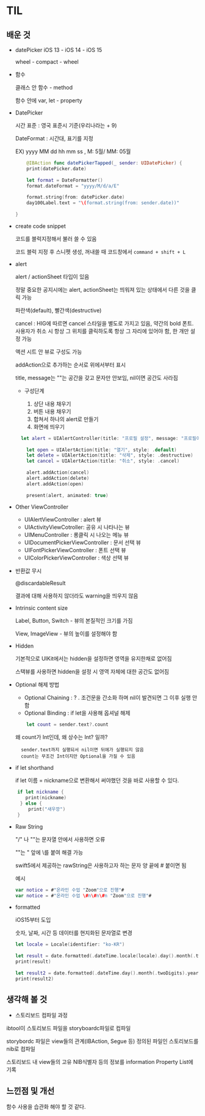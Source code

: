 # TIL

## 배운 것

* datePicker
    iOS 13 - iOS 14 - iOS 15

    wheel - compact - wheel

* 함수
  
    클래스 안 함수 - method

    함수 안에 var, let - property

* DatePicker

    시간 표준 : 영국 표준시 기준(우리나라는 + 9)
    
    DateFormat : 시간대, 표기를 지정

    EX) yyyy MM dd hh mm ss , M: 5월/ MM: 05월

    ```swift
        @IBAction func datePickerTapped(_ sender: UIDatePicker) {
        print(datePicker.date)
        
        let format = DateFormatter()
        format.dateFormat = "yyyy/M/d/a/E"
        
        format.string(from: datePicker.date)
        day100Label.text = "\(format.string(from: sender.date))"
        
    }
    ```

* create code snippet
    
    코드를 블럭지정해서 불러 쓸 수 있음

    코드 블럭 지정 후 스니펫 생성, 꺼내쓸 때 코드창에서 `command + shift + L`

* alert

    alert / actionSheet 타입이 있음

    정말 중요한 공지시에는 alert, actionSheet는 띄워져 있는 상태에서 다른 것을 클릭 가능

    파란색(default), 빨간색(destructive)

    cancel : HIG에 따르면 cancel 스타일을 별도로 가지고 있음, 약간의 bold 폰트. 사용자가 취소 시 항상 그 위치를 클릭하도록 항상 그 자리에 있어야 함, 한 개만 설정 가능

    액션 시트 안 뷰로 구성도 가능

    addAction으로 추가하는 순서로 위에서부터 표시

    title, message는 ""는 공간을 갖고 문자만 안보임, nil이면 공간도 사라짐

    * 구성단계
      
      1. 상단 내용 채우기
      2. 버튼 내용 채우기
      3. 합쳐서 하나의 alert로 만들기
      4. 화면에 띄우기

    ```swift
      let alert = UIAlertController(title: "프로필 설정", message: "프로필이 설정되었습니다.", preferredStyle: .actionSheet)
        
        let open = UIAlertAction(title: "열기", style: .default)
        let delete = UIAlertAction(title: "삭제", style: .destructive)
        let cancel = UIAlertAction(title: "취소", style: .cancel)
        
        alert.addAction(cancel)
        alert.addAction(delete)
        alert.addAction(open)
        
        present(alert, animated: true)
    ```

* Other ViewController

    - UIAlertViewController : alert 뷰
    - UIActivityViewCotroller: 공유 시 나타나는 뷰
    - UIMenuController : 롱클릭 시 나오는 메뉴 뷰
    - UIDocumentPickerViewController : 문서 선택 뷰
    - UIFontPickerViewController : 폰트 선택 뷰
    - UIColorPickerViewController : 색상 선택 뷰

* 반환값 무시 
  
    @discardableResult

    결과에 대해 사용하지 않더라도 warning을 띄우지 않음

* Intrinsic content size

    Label, Button, Switch - 뷰의 본질적인 크기를 가짐

    View, ImageView - 뷰의 높이를 설정해야 함
  
 * Hidden

    기본적으로 UIKit에서는 hidden을 설정하면 영역을 유지한채로 없어짐

    스택뷰를 사용하면 hidden을 설정 시 영역 자체에 대한 공간도 없어짐

* Optional 해제 방법
  
    * Optional Chaining : ? . 조건문을 간소화 하며 nil이 발견되면 그 이후 실행 안함
    * Optional Binding : if let을 사용해 옵셔널 해제

    ```swift
        let count = sender.text?.count
    ```

    왜 count가 Int인데, 왜 상수는 Int? 일까?
    
        sender.text까지 실행되서 nil이면 뒤에가 실행되지 않음
        count는 무조건 Int이지만 Optional을 가질 수 있음

* if let shorthand

    if let 이름 = nickname으로 변환해서 써야했던 것을 바로 사용할 수 있다.

```swift
    if let nickname {
       print(nickname)
     } else {
        print("새우깡")
    }
```

* Raw String

    "/" 나 ""는 문자열 안에서 사용하면 오류 

    ""는 " 앞에 \를 붙여 해결 가능
    
    swift5에서 제공하는 rawString은 사용하고자 하는 문자 양 끝에 # 붙이면 됨 

    예시

    ```swift
    var notice = #"온라인 수업 "Zoom"으로 진행"#
    var notice = #"온라인 수업 \#n\#n\#n "Zoom"으로 진행"#
    ```

* formatted
    
    iOS15부터 도입
    
    숫자, 날짜, 시간 등 데이터를 현지화된 문자열로 변경

    ```swift
    let locale = Locale(identifier: "ko-KR")
        
    let result = date.formatted(.dateTime.locale(locale).day().month(.twoDigits).year())
    print(result)
        
    let result2 = date.formatted(.dateTime.day().month(.twoDigits).year())
    print(result2)
    ```


## 생각해 볼 것

* 스토리보드 컴파일 과정

ibtool이 스토리보드 파일을 storyboardc파일로 컴파일

storybordc 파일은 view들의 관계(IBAction, Segue 등) 정의된 파일인 스토리보드를 nib로 컴파일

스토리보드 내 view들의 고유 NIB식별자 등의 정보를 information Property List에 기록

## 느낀점 및 개선

함수 사용을 습관화 해야 할 것 같다.

